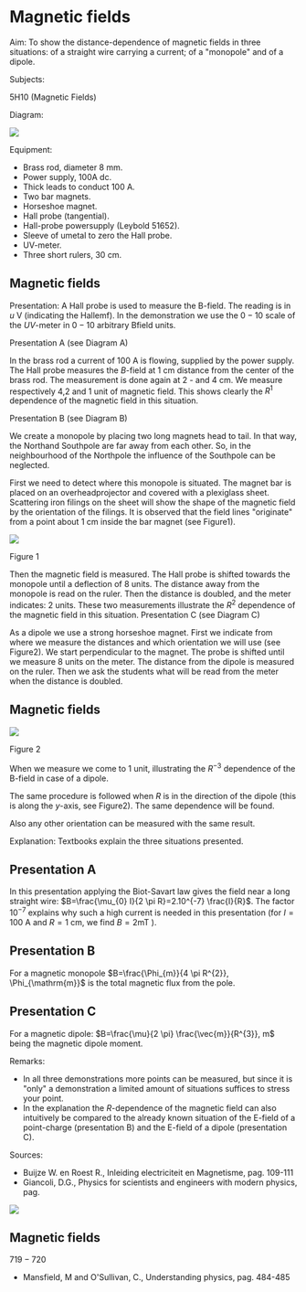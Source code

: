# Magnetic fields 

Aim: To show the distance-dependence of magnetic fields in three situations: of a straight wire carrying a current; of a "monopole" and of a dipole.

Subjects:

$5 \mathrm{H} 10$ (Magnetic Fields)

Diagram:

![](https://cdn.mathpix.com/cropped/2024_06_24_c6884d34a2f030f07a7cg-1.jpg?height=645&width=1221&top_left_y=431&top_left_x=536)

Equipment:

- Brass rod, diameter $8 \mathrm{~mm}$.
- Power supply, 100A dc.
- Thick leads to conduct 100 A.
- Two bar magnets.
- Horseshoe magnet.
- Hall probe (tangential).
- Hall-probe powersupply (Leybold 51652).
- Sleeve of umetal to zero the Hall probe.
- UV-meter.
- Three short rulers, $30 \mathrm{~cm}$.


## Magnetic fields

Presentation: A Hall probe is used to measure the B-field. The reading is in $u \mathrm{~V}$ (indicating the Hallemf). In the demonstration we use the $0-10$ scale of the $U V$-meter in $0-10$ arbitrary Bfield units.

Presentation A (see Diagram A)

In the brass rod a current of $100 \mathrm{~A}$ is flowing, supplied by the power supply. The Hall probe measures the $B$-field at $1 \mathrm{~cm}$ distance from the center of the brass rod. The measurement is done again at 2 - and $4 \mathrm{~cm}$. We measure respectively 4,2 and 1 unit of magnetic field. This shows clearly the $R^{1}$ dependence of the magnetic field in this situation.

Presentation B (see Diagram B)

We create a monopole by placing two long magnets head to tail. In that way, the Northand Southpole are far away from each other. So, in the neighbourhood of the Northpole the influence of the Southpole can be neglected.

First we need to detect where this monopole is situated. The magnet bar is placed on an overheadprojector and covered with a plexiglass sheet. Scattering iron filings on the sheet will show the shape of the magnetic field by the orientation of the filings. It is observed that the field lines "originate" from a point about $1 \mathrm{~cm}$ inside the bar magnet (see Figure1).

![](https://cdn.mathpix.com/cropped/2024_06_24_c6884d34a2f030f07a7cg-2.jpg?height=583&width=542&top_left_y=1042&top_left_x=889)

Figure 1

Then the magnetic field is measured. The Hall probe is shifted towards the monopole until a deflection of 8 units. The distance away from the monopole is read on the ruler. Then the distance is doubled, and the meter indicates: 2 units. These two measurements illustrate the $R^{2}$ dependence of the magnetic field in this situation. Presentation C (see Diagram C)

As a dipole we use a strong horseshoe magnet. First we indicate from where we measure the distances and which orientation we will use (see Figure2). We start perpendicular to the magnet. The probe is shifted until we measure 8 units on the meter. The distance from the dipole is measured on the ruler. Then we ask the students what will be read from the meter when the distance is doubled.

## Magnetic fields

![](https://cdn.mathpix.com/cropped/2024_06_24_c6884d34a2f030f07a7cg-3.jpg?height=905&width=334&top_left_y=285&top_left_x=993)

Figure 2

When we measure we come to 1 unit, illustrating the $R^{-3}$ dependence of the $\mathrm{B}$-field in case of a dipole.

The same procedure is followed when $R$ is in the direction of the dipole (this is along the $y$-axis, see Figure2). The same dependence will be found.

Also any other orientation can be measured with the same result.

Explanation: Textbooks explain the three situations presented.

## Presentation A

In this presentation applying the Biot-Savart law gives the field near a long straight wire: $B=\frac{\mu_{0} I}{2 \pi R}=2.10^{-7} \frac{I}{R}$. The factor $10^{-7}$ explains why such a high current is needed in this presentation (for $I=100 \mathrm{~A}$ and $R=1 \mathrm{~cm}$, we find $B=2 \mathrm{mT}$ ).

## Presentation B

For a magnetic monopole $B=\frac{\Phi_{m}}{4 \pi R^{2}}, \Phi_{\mathrm{m}}$ is the total magnetic flux from the pole.

## Presentation C

For a magnetic dipole: $B=\frac{\mu}{2 \pi} \frac{\vec{m}}{R^{3}}, m$ being the magnetic dipole moment.

Remarks:

- In all three demonstrations more points can be measured, but since it is "only" a demonstration a limited amount of situations suffices to stress your point.
- In the explanation the $R$-dependence of the magnetic field can also intuitively be compared to the already known situation of the E-field of a point-charge (presentation B) and the E-field of a dipole (presentation C).

Sources:

- Buijze W. en Roest R., Inleiding electriciteit en Magnetisme, pag. 109-111
- Giancoli, D.G., Physics for scientists and engineers with modern physics, pag.

![](https://cdn.mathpix.com/cropped/2024_06_24_c6884d34a2f030f07a7cg-3.jpg?height=244&width=542&top_left_y=2358&top_left_x=1434)

## Magnetic fields

$719-720$

- Mansfield, M and O'Sullivan, C., Understanding physics, pag. 484-485

